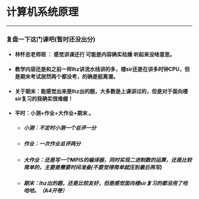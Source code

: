 # 计算机系统原理
***
### 复盘一下这门课吧(暂时还没出分)
- #### 林怀忠老师班 ： 感觉讲课还行 可能是内容确实枯燥 听起来没啥意思。
- #### 教学内容还是和之前一样lhz讲流水线讲的多，楼sir还是在讲多时钟CPU，但是期末考试居然两个都没考，的确是挺离谱。
- #### 关于期末：能感觉出来是lhz出的题，大多数是上课讲过的，但是对于面向楼sir复习的我确实很难绷！
- #### 平时：小测+作业+大作业+期末 。
  - ##### 小测：不定时小测一个总评一分
  - ##### 作业：一次作业总评两分
  - ##### 大作业：还是写一个MPIS的编译器，同时实现二进制数的运算，还是比较简单的，主要是需要时间准备(不要觉得简单就压到最后再写)
  - ##### 期末：lhz出的题，还是比较友好，但是感觉面向楼sir复习的都没用了哈哈哈。（A4开卷）  
